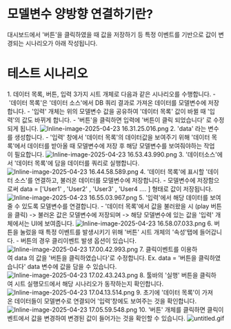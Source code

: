 # 모델변수 양방향 연결하기란?

대시보드에서 '버튼'을 클릭하였을 때 값을 저장하기 등 특정 이벤트를 기반으로 값이 변경되는 시나리오가 아래 작성됩니다.

# 테스트 시나리오

1. 데이터 목록, 버튼, 입력 3가지 시트 개체로 다음과 같은 시나리오를 수행합니다.
- '데이터 목록'은 '데이터 소스'에서 DB 쿼리 결과로 가져온 데이터를 모델변수에 저장합니다.
- '입력' 개체는 위의 모델변수 값을 공유하여 '데이터 목록' 값이 바뀔 때 '입력'의 값도 바뀌게 합니다.
- '버튼'을 클릭하면 입력에 '버튼이 클릭 되었습니다' 로 수정되게 됩니다.
![Inline-image-2025-04-23 16.31.25.016.png](https://innowireless.dooray.com/wikis/3721907557634347007/files/4052448429369992700)
2. 'data' 라는 변수를 생성합니다.
- '입력' 창에서 '데이터 목록'의 데이터값을 보여주기 위해 '데이터 목록'에서 데이터를 받아올 때 모델변수에 저장 후 해당 모델변수를 보여줘야하는 작업이 필요합니다.
![Inline-image-2025-04-23 16.53.43.990.png](https://innowireless.dooray.com/wikis/3721907557634347007/files/4052459662527857962)
3. '데이터소스'에서 '데이터 목록'에 담을 데이터를 쿼리로 실행합니다.
![Inline-image-2025-04-23 16.44.58.589.png](https://innowireless.dooray.com/wikis/3721907557634347007/files/4052455255097564002)
4. '데이터 목록'에 표시할 '데이터 소스'를 연결하고, 불러온 데이터를 모델변수에 저장합니다.
- 모델변수에 저장함으로써 data = ['User1' , 'User2' , 'User3' , 'User4 .... ] 형태로 값이 저장됩니다.
![Inline-image-2025-04-23 16.55.03.967.png](https://innowireless.dooray.com/wikis/3721907557634347007/files/4052460333586616267)
5. '입력'에서 해당 데이터를 보여줄 수 있도록 모델변수를 연결합니다.
- '데이터 목록'에서 값을 불러왔을 시 (play 버튼을 클릭) -> 불러온 값은 모델변수에 저장되며 -> 해당 모델변수에 있는 값을 '입력' 개체에서는 UI에 보여줍니다.
![Inline-image-2025-04-23 16.58.07.033.png](https://innowireless.dooray.com/wikis/3721907557634347007/files/4052461868965472971)
6. 버튼을 눌렀을 때 특정 이벤트를 발생시키기 위해 '버튼' 시트 개체의 '속성'탭에 들어갑니다.
- 버튼의 경우 클리이벤트 발생 옵션이 있습니다.
![Inline-image-2025-04-23 17.00.42.993.png](https://innowireless.dooray.com/wikis/3721907557634347007/files/4052463178140886318)
7. 클릭이벤트를 이용하여 data 의 값을 '버튼을 클릭하였습니다'로 수정합니다.
Ex.
data = '버튼을 클릭하였습니다'
data 변수에 값을 담을 수 있습니다.
![Inline-image-2025-04-23 17.02.43.243.png](https://innowireless.dooray.com/wikis/3721907557634347007/files/4052464186583342735)
8. 툴바의 '실행' 버튼을 클릭하여 시트 실행모드에서 해당 시나리오가 동작하는지 확인합니다.
![Inline-image-2025-04-23 17.04.13.514.png](https://innowireless.dooray.com/wikis/3721907557634347007/files/4052464943184401957)
9. 초기에 '데이터 목록'이 가져온 데이터들이 모델변수로 연결되어 '입력'창에도 보여주는 것을 확인합니다.
![Inline-image-2025-04-23 17.05.59.548.png](https://innowireless.dooray.com/wikis/3721907557634347007/files/4052465833230874775)
10. '버튼' 개체를 클릭하면 클릭이벤트에서 값을 변경하여 변경된 값이 들어가는 것을 확인할 수 있습니다.
![untitled.gif](https://innowireless.dooray.com/wikis/3721907557634347007/files/4052466344518432452)
